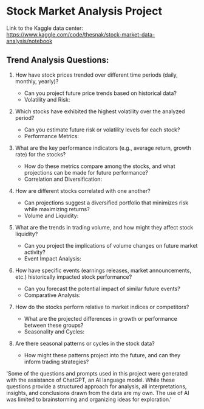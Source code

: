# Stock Market Analysis Project

Link to the Kaggle data center:
https://www.kaggle.com/code/thesnak/stock-market-data-analysis/notebook


## Trend Analysis Questions:

1. How have stock prices trended over different time periods (daily, monthly, yearly)?
   - Can you project future price trends based on historical data?
   - Volatility and Risk:

2. Which stocks have exhibited the highest volatility over the analyzed period?
   - Can you estimate future risk or volatility levels for each stock?
   - Performance Metrics:

3. What are the key performance indicators (e.g., average return, growth rate) for the stocks?
   - How do these metrics compare among the stocks, and what projections can be made for future performance?
   - Correlation and Diversification:

4. How are different stocks correlated with one another?
   - Can projections suggest a diversified portfolio that minimizes risk while maximizing returns?
   - Volume and Liquidity:

6. What are the trends in trading volume, and how might they affect stock liquidity?
   - Can you project the implications of volume changes on future market activity?
   - Event Impact Analysis:

7. How have specific events (earnings releases, market announcements, etc.) historically impacted stock performance?
   - Can you forecast the potential impact of similar future events?
   - Comparative Analysis:

8. How do the stocks perform relative to market indices or competitors?
   - What are the projected differences in growth or performance between these groups?
   - Seasonality and Cycles:

9. Are there seasonal patterns or cycles in the stock data?
   - How might these patterns project into the future, and can they inform trading strategies?
  
'Some of the questions and prompts used in this project were generated with the assistance of ChatGPT, an AI language model. While these questions provide a structured approach for analysis, all interpretations, insights, and conclusions drawn from the data are my own. The use of AI was limited to brainstorming and organizing ideas for exploration.'
